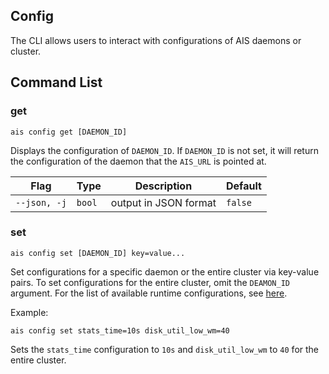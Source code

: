 ## Config

The CLI allows users to interact with configurations of AIS daemons or cluster.

## Command List

### get

`ais config get [DAEMON_ID]`

Displays the configuration of `DAEMON_ID`. If `DAEMON_ID` is not set, it will return the configuration of the daemon that the `AIS_URL` is pointed at.

| Flag | Type | Description | Default |
| --- | --- | --- | --- |
| `--json, -j` | `bool` | output in JSON format | `false` |

### set

`ais config set [DAEMON_ID] key=value...`

Set configurations for a specific daemon or the entire cluster via key-value pairs. To set configurations for the entire cluster, omit the `DEAMON_ID` argument. For the list of available runtime configurations, see [here](../../docs/configuration.md#runtime-configuration).

Example:

`ais config set stats_time=10s disk_util_low_wm=40`

Sets the `stats_time` configuration to `10s` and `disk_util_low_wm` to `40` for the entire cluster.
